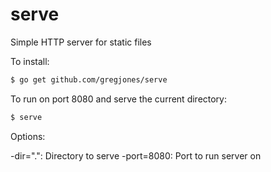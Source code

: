 serve
=====

Simple HTTP server for static files

To install:

```bash
$ go get github.com/gregjones/serve
```


To run on port 8080 and serve the current directory:

```bash
$ serve
```

Options:

-dir=".": Directory to serve
-port=8080: Port to run server on
